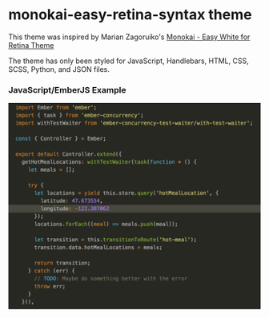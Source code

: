 # monokai-easy-retina-syntax theme

This theme was inspired by Marian Zagoruiko's [Monokai - Easy White for Retina Theme](http://colorsublime.com/theme/MonokaiEasyForRetina)

The theme has only been styled for JavaScript, Handlebars, HTML, CSS, SCSS, Python, and JSON files.

### JavaScript/EmberJS Example
![EmberJS Example](https://github.com/clcuevas/monokai-easy-retina-syntax/blob/master/assets/js_example.png)
